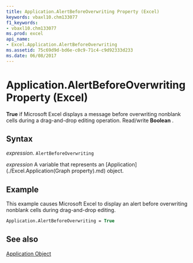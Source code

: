 ```yaml
---
title: Application.AlertBeforeOverwriting Property (Excel)
keywords: vbaxl10.chm133077
f1_keywords:
- vbaxl10.chm133077
ms.prod: excel
api_name:
- Excel.Application.AlertBeforeOverwriting
ms.assetid: 75c69d9d-bd6e-c0c9-71c4-c9d92333d233
ms.date: 06/08/2017
---
```



# Application.AlertBeforeOverwriting Property (Excel)

 **True** if Microsoft Excel displays a message before overwriting nonblank cells during a drag-and-drop editing operation. Read/write **Boolean** .


## Syntax

 _expression_. `AlertBeforeOverwriting`

 _expression_ A variable that represents an [Application](./Excel.Application(Graph property).md) object.


## Example

This example causes Microsoft Excel to display an alert before overwriting nonblank cells during drag-and-drop editing.


```vb
Application.AlertBeforeOverwriting = True
```


## See also


[Application Object](Excel.Application(object).md)

